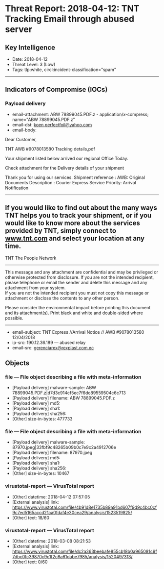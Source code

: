 # Threat Report: 2018-04-12: TNT Tracking Email through abused server


## Key Intelligence
* Date: 2018-04-12
* Threat Level: 3 (Low)
* Tags: tlp:white, circl:incident-classification="spam"

---

## Indicators of Compromise (IOCs)
### Payload delivery
* email-attachment: ABW 78899045.PDF.z - application/x-compress; name="ABW 78899045.PDF.z"
* email-dst: koen.perfectfoil@yahoo.com
* email-body: <logo>

Dear Customer,

TNT AWB #9078013580 Tracking details,pdf

Your shipment listed below arrived our regional Office Today.

Check attachment for the Delivery details of your shipment

Thank you for using our services.
Shipment reference : AWB: Original Documents
Description : Courier Express Service
Priority: Arrival Notification
 

-----------------------------------------------------------------------------------------------
If you would like to find out about the many ways TNT helps you to track your shipment, or if you would like to know more about the services provided by TNT, simply connect to www.tnt.com and select your location at any time.
-----------------------------------------------------------------------------------------------
 
TNT
The People Network 

 <logo>

 

---------------------------------------------------------------------------------------------------------------
This message and any attachment are confidential and may be privileged or otherwise protected from disclosure. 
If you are not the intended recipient, please telephone or email the sender and delete this message and any attachment from your system.  
If you are not the intended recipient you must not copy this message or attachment or disclose the contents to any other person.

Please consider the environmental impact before printing this document and its attachment(s). 
Print black and white and double-sided where possible.

----------------------------------------------------------------------------------
* email-subject: TNT Express //Arrival Notice // AWB #9078013580 12/04/2018
* ip-src: 190.12.36.189 — abused relay
* email-src: gerenciarex@rexplast.com.ec

## Objects
### file — File object describing a file with meta-information
* [Payload delivery] malware-sample: ABW 78899045.PDF.z|d7d3c914cf5ec7f6dc89559504c6c713
* [Payload delivery] filename: ABW 78899045.PDF.z
* [Payload delivery] md5: <md5>
* [Payload delivery] sha1: <sha1>
* [Payload delivery] sha256: <sha256>
* [Other] size-in-bytes: 477733

### file — File object describing a file with meta-information
* [Payload delivery] malware-sample: 87970.jpeg|33fbf9c48265b09b0c7e9c2a4912706e
* [Payload delivery] filename: 87970.jpeg
* [Payload delivery] md5: <md5>
* [Payload delivery] sha1: <sha1>
* [Payload delivery] sha256: <sha256>
* [Other] size-in-bytes: 10467

### virustotal-report — VirusTotal report
* [Other] datetime: 2018-04-12 07:57:05
* [External analysis] link: https://www.virustotal.com/file/4b91d8e1735b89a91bd607f9d9c4bc0cf9c7ed5165accd21aa0fdaf4e30cea29/analysis/1523519825/
* [Other] text: 18/60

### virustotal-report — VirusTotal report
* [Other] datetime: 2018-03-08 08:21:53
* [External analysis] link: https://www.virustotal.com/file/dc2a363beebafe855cb18b0a965081c9f7dbc0fc39870c9c1f2c8a61dabe7985/analysis/1520497313/
* [Other] text: 0/60
